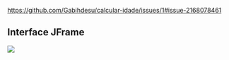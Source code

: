 https://github.com/Gabihdesu/calcular-idade/issues/1#issue-2168078461

<div>
  <h2> Interface JFrame  </h2>
  <img src="https://github.com/Gabihdesu/calcular-idade/assets/123336731/a2fd38f3-73b8-4e6c-b0ad-c8217032aac9.png">
</div>

